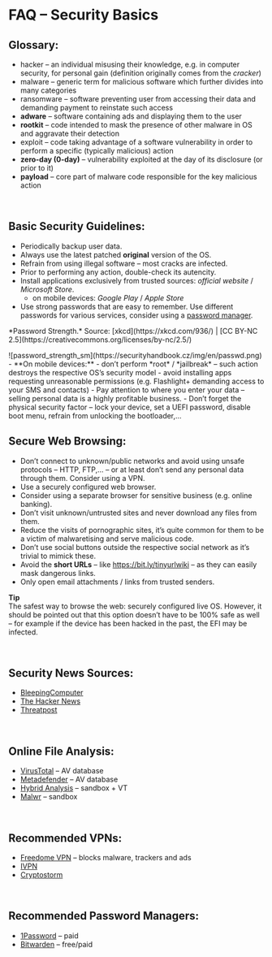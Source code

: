 # FAQ – Security Basics

## Glossary:
- <span class="green">hacker</span> – an individual misusing their knowledge, e.g. in computer security, for personal gain (definition originally comes from the *cracker*)
- <span class="green">malware</span> – generic term for malicious software which further divides into many categories
- <span class="green">ransomware</span> – software preventing user from accessing their data and demanding payment to reinstate such access
- **adware** – software containing ads and displaying them to the user
- **rootkit** – code intended to mask the presence of other malware in OS and aggravate their detection
- <span class="green">exploit</span> – code taking advantage of a software vulnerability in order to perform a specific (typically malicious) action
- **zero-day (0-day)** – vulnerability exploited at the day of its disclosure (or prior to it)
- **payload** – core part of malware code responsible for the key malicious action

<br>

## Basic Security Guidelines:
- Periodically backup user data.
- Always use the latest patched **original** version of the OS.
- Refrain from using illegal software – most cracks are infected.
- Prior to performing any action, double-check its autencity.
- Install applications exclusively from trusted sources: *official website* / *Microsoft Store*.
  - on mobile devices: *Google Play* / *Apple Store*
- Use strong passwords that are easy to remember. Use different passwords for various services, consider using a [password manager](#basics7).
<li style="list-style-type: none"><p class="imgsrc">*Password Strength.* Source: [xkcd](https://xkcd.com/936/) | [CC BY-NC 2.5](https://creativecommons.org/licenses/by-nc/2.5/)</p>
![password_strength_sm](https://securityhandbook.cz/img/en/passwd.png)</li>
- **On mobile devices:**
  - don’t perform *root* / *jailbreak* – such action destroys the respective OS’s security model
  - avoid installing apps requesting unreasonable permissions (e.g. Flashlight+ demanding access to your SMS and contacts)
- Pay attention to where you enter your data – selling personal data is a highly profitable business.
- Don’t forget the physical security factor – lock your device, set a UEFI password, disable boot menu, refrain from unlocking the bootloader,&#8230;

<br>

## Secure Web Browsing:
- Don’t connect to unknown/public networks and avoid using unsafe protocols – HTTP, FTP,&#8230; – or at least don’t send any personal data through them. Consider using a VPN.
- Use a securely configured web browser.
- Consider using a separate browser for sensitive business (e.g. online banking).
- Don’t visit unknown/untrusted sites and never download any files from them.
- Reduce the visits of pornographic sites, it’s quite common for them to be a victim of malwaretising and serve malicious code.
- Don’t use social buttons outside the respective social network as it’s trivial to mimick these.
- Avoid the **short URLs** – like https://bit.ly/tinyurlwiki – as they can easily mask dangerous links.
- Only open email attachments / links from trusted senders.

<div class="alert success"><p><em class="icon-ok-circled"></em><strong>Tip</strong><br>
The safest way to browse the web: <span class="green">securely configured live OS</span>. However, it should be pointed out that this option doesn’t have to be 100% safe as well – for example if the device has been hacked in the past, the EFI may be infected.</p></div>

<br>

## Security News Sources:
- [BleepingComputer](https://www.bleepingcomputer.com/)
- [The Hacker News](http://thehackernews.com/)
- [Threatpost](https://threatpost.com/)

<br>

## Online File Analysis:
- [VirusTotal](https://www.virustotal.com/) – AV database
- [Metadefender](https://www.metadefender.com/) – AV database
- [Hybrid Analysis](https://www.reverse.it/) – sandbox + VT
- [Malwr](https://malwr.com/submission/) – sandbox

<br>

## Recommended VPNs:
- [Freedome VPN](https://www.f-secure.com/en/web/home_global/freedome/) – blocks malware, trackers and ads
- [IVPN](https://www.ivpn.net/)
- [Cryptostorm](https://cryptostorm.is/)

<br>

## Recommended Password Managers:
- [1Password](https://1password.com/) – paid
- [Bitwarden](https://bitwarden.com/) – free/paid
